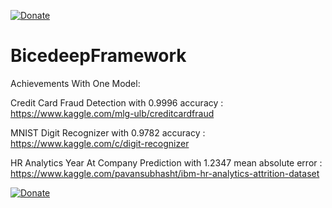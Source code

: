 [![Donate](https://img.shields.io/badge/Donate-PayPal-green.svg)](https://www.paypal.com/cgi-bin/webscr?cmd=_s-xclick&hosted_button_id=VVY79XV9LJAQA)


# BicedeepFramework

Achievements With One Model:

Credit Card Fraud Detection with 0.9996 accuracy : https://www.kaggle.com/mlg-ulb/creditcardfraud

MNIST Digit Recognizer with 0.9782 accuracy : https://www.kaggle.com/c/digit-recognizer

HR Analytics Year At Company Prediction with 1.2347 mean absolute error : https://www.kaggle.com/pavansubhasht/ibm-hr-analytics-attrition-dataset


[![Donate](https://img.shields.io/badge/Donate-PayPal-green.svg)](https://www.paypal.com/cgi-bin/webscr?cmd=_s-xclick&hosted_button_id=VVY79XV9LJAQA)
